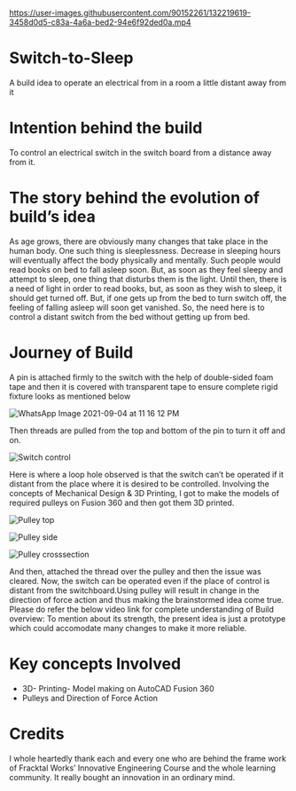 https://user-images.githubusercontent.com/90152261/132219619-3458d0d5-c83a-4a6a-bed2-94e6f92ded0a.mp4


# Switch-to-Sleep
A build idea to operate an electrical from in a room a little distant away from it

# Intention behind the build
To control an electrical switch in the switch board from a distance away from it.
# The story behind the evolution of build’s idea
As age grows, there are obviously many changes that take place in the human body. One such thing is sleeplessness. Decrease in sleeping hours will eventually affect the body physically and mentally.
Such people would read books on bed to fall asleep soon. But, as soon as they feel sleepy and attempt to sleep, one thing that disturbs them is the light. Until then, there is a need of light in order to read books, but, as soon as they wish to sleep, it should get turned off. But, if one gets up from the bed to turn switch off, the feeling of falling asleep will soon get vanished. So, the need here is to control a distant switch from the bed without getting up from bed.
# Journey of Build
A pin is attached firmly to the switch with the help of double-sided foam tape and then it is covered with transparent tape to ensure complete rigid fixture looks as mentioned below

![WhatsApp Image 2021-09-04 at 11 16 12 PM](https://user-images.githubusercontent.com/90152261/132137385-576d2ba4-ed1b-4c5e-8c8b-289c30dde59c.jpeg)

Then threads are pulled from the top and bottom of the pin to turn it off and on.

![Switch control](https://user-images.githubusercontent.com/90152261/132137434-b98292ab-ca0b-4048-b4c9-cbd11471ba09.gif)

Here is where a loop hole observed is that the switch can’t be operated if it distant from the place where it is desired to be controlled.
Involving the concepts of Mechanical Design & 3D Printing, I got to make the models of required pulleys on Fusion 360 and then got them 3D printed. 

![Pulley top](https://user-images.githubusercontent.com/90152261/132210485-4083cb11-384c-4800-9b70-6dda74fe7197.jpg)

![Pulley side](https://user-images.githubusercontent.com/90152261/132210515-09005bb1-1502-44c0-b8db-0a70064fea5d.jpg)

![Pulley crosssection](https://user-images.githubusercontent.com/90152261/132210531-f01ead29-c0c9-4fd3-8dc9-4e690a7bfe7e.jpg)


And then, attached the thread over the pulley and then the issue was cleared. Now, the switch can be operated even if the place of control is distant from the switchboard.Using pulley will result in change in the direction of force action and thus making the brainstormed idea come true.
Please do refer the below video link for complete understanding of Build overview:
To mention about its strength, the present idea is just a prototype which could accomodate many changes to make it more reliable. 
# Key concepts Involved
- 3D- Printing- Model making on AutoCAD Fusion 360
- Pulleys and Direction of Force Action
# Credits
I whole heartedly thank each and every one who are behind the frame work of Fracktal Works’ Innovative Engineering Course and the whole learning community. It really bought an innovation in an ordinary mind. 

